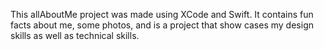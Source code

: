 This allAboutMe project was made using XCode and Swift. It contains fun facts about me, some photos, and is a project that show cases my design skills as well as technical skills.
